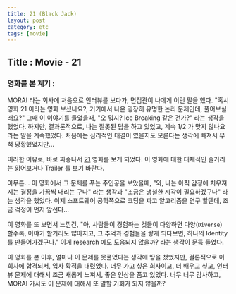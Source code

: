 ```yaml
---
title: 21 (Black Jack)
layout: post
category: etc
tags: [movie]
---
```

## Title : Movie - 21

### 영화를 본 계기 : 
MORAI 라는 회사에 처음으로 인터뷰를 보다가, 면접관이 나에게 이런 말을 했다. "혹시 영화 21 이라는 영화 보셨나요?, 거기에서 나온 굉장히 유명한 논리 문제인데, 풀어보실래요?" 그때 이 이야기를 들었을때, "오 뭐지? Ice Breaking 같은 건가?" 라는 생각을 했었다.  하지만, 결과론적으로, 나는 잘못된 답을 하고 있었고, 계속 1/2 가 맞지 않나요 라는 말을 계속했었다. 처음에는 심리적인 대결이 였을지도 모른다는 생각에 빠져서 무척 당황했었지만...

이러한 이유로, 바로 짜증나서 [21](https://www.imdb.com/title/tt0478087/) 영화를 보게 되었다. 이 영화에 대한 대체적인 줄거리는 읽어보거나 Trailer 를 보기 바란다. 

아무튼... 이 영화에서 그 문제를 푸는 주인공을 보았을때, "와, 나는 아직 감정에 치우져지는 결정을 가끔씩 내리는 구나" 라는 생각과 "조금은 냉철한 시각이 필요하겠구나" 라는 생각을 했었다. 이제 소프트웨어 공학쪽으로 코딩을 짜고 알고리즘을 연구 할텐데, 조금 걱정이 먼저 앞선다... 

이 영화를 또 보면서 느낀건, "아, 사람들이 경험하는 것들이 다양하면 다양(`Diverse`) 할수록, 이야기 할거리도 많아지고,  그 추억과 경험들을 쌓게 되다보면, 하나의 Identity 를 만들어가겠구나."  이게 research 에도 도움되지 않을까? 라는 생각이 문득 들었다.

이 영화를 본 이후, 얼마나 이 문제를 못풀었다는 생각에 땅을 쳤었지만, 결론적으로 이 회사에 합격되서, 입사 확적을 내렸었다.  너무 가고 싶은 회사이고, 더 배우고 싶고, 인터뷰 문제에 대해서 조금 새롭게 느껴서, 좋은 인상을 품고 있었다. 너무 너무 감사하고, MORAI 가서도 이 문제에 대해서 또 말할 기회가 되지 않을까?
